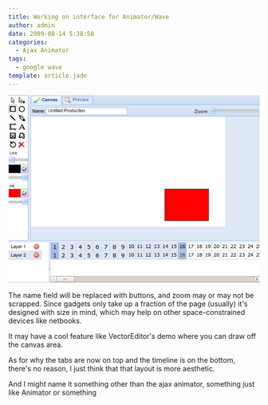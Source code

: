 ```yaml
---
title: Working on interface for Animator/Wave
author: admin
date: 2009-08-14 5:38:58
categories:
  - Ajax Animator
tags: 
  - google wave
template: article.jade
---
```


![Interface of Ajax Animator as Google Wave Gadget](screenshot_029_4q21Pp.png)

The name field will be replaced with buttons, and zoom may or may not be scrapped. Since gadgets only take up a fraction of the page (usually) it's designed with size in mind, which may help on other space-constrained devices like netbooks.

It may have a cool feature like VectorEditor's demo where you can draw off the canvas area.

As for why the tabs are now on top and the timeline is on the bottom, there's no reason, I just think that that layout is more aesthetic.

And I might name it something other than the ajax animator, something just like Animator or something
